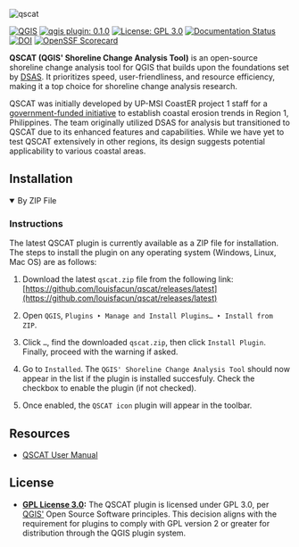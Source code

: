 ![qscat](https://github.com/upmsi-coaster/qscat/assets/58874676/fb40ffde-8667-48bc-99ba-1f8c4b257eb1)

[![QGIS](https://img.shields.io/badge/qgis-3.22.*-green)](https://download.qgis.org/downloads/)
[![qgis plugin: 0.1.0](https://img.shields.io/badge/qgis_plugin-0.1.0-green.svg)](https://plugins.qgis.org/plugins/qscat)
[![License: GPL 3.0](https://img.shields.io/badge/license-GPL3-blue.svg)](https://www.gnu.org/licenses/gpl-3.0)
[![Documentation Status](https://readthedocs.org/projects/qscat/badge/?version=latest)](https://qscat.readthedocs.io/en/latest/?badge=latest)
[![DOI](https://zenodo.org/badge/780723777.svg)](https://zenodo.org/doi/10.5281/zenodo.10938766)
[![OpenSSF Scorecard](https://api.securityscorecards.dev/projects/github.com/louisfacun/qscat/badge)](https://securityscorecards.dev/viewer/?uri=github.com/louisfacun/qscat)
<!-- [![codecov](https://codecov.io/gh/louisfacun/qscat/graph/badge.svg?token=37X4I6WRSY)](https://codecov.io/gh/louisfacun/qscat) -->
<!-- [![CII Best Practices](https://bestpractices.coreinfrastructure.org/projects/xxxx/badge)](https://bestpractices.coreinfrastructure.org/projects/xxxx) -->

<!-- QSCAT is an open-source shoreline change analysis tool for QGIS, builds upon the foundations set by DSAS. It prioritizes speed, accuracy, user-friendliness, and resource efficiency, establishing itself as a premier option for shoreline analysis research. -->

**QSCAT (QGIS' Shoreline Change Analysis Tool)** is an open-source shoreline change analysis tool for QGIS that builds upon the foundations set by [DSAS](https://www.usgs.gov/centers/whcmsc/science/digital-shoreline-analysis-system-dsas). It prioritizes speed, user-friendliness, and resource efficiency, making it a top choice for shoreline change analysis research.

QSCAT was initially developed by UP-MSI CoastER project 1 staff for a [government-funded initiative](https://research.mmsu.edu.ph/centers/coaster/) to establish coastal erosion trends in Region 1, Philippines. The team originally utilized DSAS for analysis but transitioned to QSCAT due to its enhanced features and capabilities. While we have yet to test QSCAT extensively in other regions, its design suggests potential applicability to various coastal areas.

## Installation

<details open>
<summary>By ZIP File</summary>

### Instructions

The latest QSCAT plugin is currently available as a ZIP file for installation. The steps to install the plugin on any operating system (Windows, Linux, Mac OS) are as follows:

1. Download the latest `qscat.zip` file from the following link: [https://github.com/louisfacun/qscat/releases/latest](https://github.com/louisfacun/qscat/releases/latest)

2. Open `QGIS`, `Plugins ‣ Manage and Install Plugins… ‣ Install from ZIP`.

3. Click `…`, find the downloaded `qscat.zip`, then click `Install Plugin`. Finally, proceed with the warning if asked.

4. Go to `Installed`. The `QGIS' Shoreline Change Analysis Tool` should now appear in the list if the plugin is installed succesfuly. Check the checkbox to enable the plugin (if not checked).

5. Once enabled, the `QSCAT icon` plugin will appear in the toolbar.

</details>

## Resources
- [QSCAT User Manual](https://qscat.readthedocs.io)

## License
- **[GPL License 3.0](LICENSE):** The QSCAT plugin is licensed under GPL 3.0, per [QGIS'](https://blog.qgis.org/2016/05/29/licensing-requirements-for-qgis-plugins/) Open Source Software principles. This decision aligns with the requirement for plugins to comply with GPL version 2 or greater for distribution through the QGIS plugin system.
